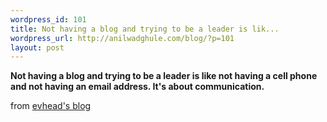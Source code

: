 ```yaml
--- 
wordpress_id: 101
title: Not having a blog and trying to be a leader is lik...
wordpress_url: http://anilwadghule.com/blog/?p=101
layout: post
---
```

<p><strong>Not having a blog and trying to be a leader is like not having a cell phone and not having an email address. It's about communication.</strong></p><p>from <a href="http://evhead.com/2005/06/not-having-blog-and-trying-to-be.asp" target="_blank">evhead's blog</a></p>
